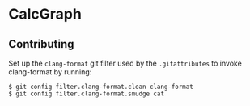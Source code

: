 # CalcGraph

## Contributing

Set up the `clang-format` git filter used by the `.gitattributes` to invoke clang-format by running:

````
$ git config filter.clang-format.clean clang-format
$ git config filter.clang-format.smudge cat
````
